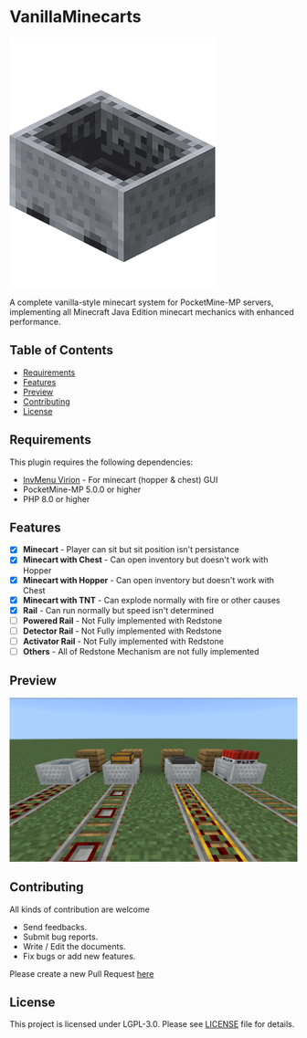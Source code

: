 # VanillaMinecarts 

![Plugin Icon](assets/icon.png)

A complete vanilla-style minecart system for PocketMine-MP servers, implementing all Minecraft Java Edition minecart mechanics with enhanced performance.

## Table of Contents

- [Requirements](#requirements)
- [Features](#features)
- [Preview](#preview)
- [Contributing](#contributing)
- [License](#license)

## Requirements <a name="requirements"></a>

This plugin requires the following dependencies:

- [InvMenu Virion](https://github.com/Muqsit/InvMenu) - For minecart (hopper & chest) GUI
- PocketMine-MP 5.0.0 or higher
- PHP 8.0 or higher

## Features <a name="features"></a>

- [x] **Minecart** - Player can sit but sit position isn't persistance
- [x] **Minecart with Chest** - Can open inventory but doesn't work with Hopper
- [x] **Minecart with Hopper** - Can open inventory but doesn't work with Chest
- [x] **Minecart with TNT** - Can explode normally with fire or other causes
- [x] **Rail** - Can run normally but speed isn't determined
- [ ] **Powered Rail** - Not Fully implemented with Redstone
- [ ] **Detector Rail** - Not Fully implemented with Redstone
- [ ] **Activator Rail** - Not Fully implemented with Redstone
- [ ] **Others** - All of Redstone Mechanism are not fully implemented

## Preview <a name="preview"></a>

![Preview](assets/preview.png)

## Contributing <a name="contributing"></a>

All kinds of contribution are welcome
- Send feedbacks.
- Submit bug reports.
- Write / Edit the documents.
- Fix bugs or add new features.

Please create a new Pull Request [here](https://github.com/pixelwhiz/ResinAPI/issues/new)

## License <a name="license"></a>

This project is licensed under LGPL-3.0. Please see [LICENSE](LICENSE) file for details.